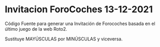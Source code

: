 # Invitacion ForoCoches 13-12-2021
Código Fuente para generar una Invitación de Forocoches basada en el último juego de la web Roto2.

Sustituye MAYÚSCULAS por MINÚSCULAS y viceversa.
